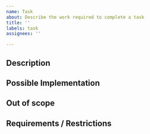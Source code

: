 ```yaml
---
name: Task
about: Describe the work required to complete a task
title: ''
labels: task
assignees: ''

---
```


## Description
<!-- Provide a general summary of the feature in the title above -->

## Possible Implementation
<!-- If you have an idea of how to implement the issue, jot it down here - this section is optional -->

## Out of scope
<!-- The portion of this story that does not fall under the responsibility of the application -->

<!-- eg: Entering the organization credentials into the system. -->

## Requirements / Restrictions
<!-- Describe, if any, restrictions that exist for this project -->
